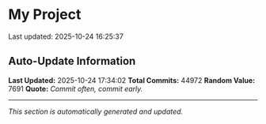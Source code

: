 # My Project


Last updated: 2025-10-24 16:25:37



































































































































































































































































































































































































































































































































































































































































































































































































































































































































































































































































































































































































































































































































































































































































































































































































































































































































































































































































































































































































































































































































































































































































































































































































































































































































































































































































































































































































































































































































































































































































































































































































































































































































































































































































































































































































































































































































































































































































































































































































































































































































































































































































































































































































































































































































































































































































































































































































































































































































































































































































































































































































































































































































































































































































































































































































































































































































































































































































































































































































































































































































































































































































































































































































































































































































































































































































































































































































































































































































































































































































































































































































































































































































































































































































































































































































































































































































































































































































































































































































































































































































































































































































































































































































































































































































































































































































































































































































































































































































































































































































































































































































































































































































































































































































































































































































































































































































































































































































































































































































































































































































































































































































































































































































































































































































































































































































































































































































































































































































































































































































































































































































































































































































































































































































































































































































































































































































































































































































































































































































































































































































































































































































































































































































































































































































































































































































































































































































































































































































































































































































































































































































































































































































































































































































































































































































































































































































































































































































































































































































































































































































































































































































































































































































































































































































































































































































































































































































































































































































































































































































































































































































































































































































































































































































































































































































































































































































































































































































































































































































































































































































































































































































































































































































































































































































































































































































































































































































































































































































































































































































































































































































































































































































































































































































































































































































































































































































































































































































































































































































































































































































































































































































































































































































































































































































































































































































































































































































































































































































































































































































































































































































































































































































































































































































































































































































































































































































































































































































































































































































































































































































































































































































































































































































































































































































































































































































































































































































































































































































































































































































































































































































































































































































































































































































































































































































































































































































































































































































































































































































































































































































































































































































































































































































































































































































































































































































































































































































































































































































































































































































































































































































































































































































































































































































































































































































































































































































































































































































































































































































































































































































































































































































































































































































































































































































































































































































































































































































































































































































































































































































































































































































































































































































































































































































































































































































































































































































































































































































































































































































































































































































































































































































































































































































































































































































































































































































































































































































































































































































































































































































































































































































































































































































































































































































































































































































































































































































































































































































































































































































































































































































































































































































































































































































































































































































































































































































































































































































































































































































































































































































































































































































































































































































































































































































































































































































































































































































































































































































































































































































































































































































































































































































































































































































































































































































































































































































































































































































































































































































































































































































































































































































































































































































































































































































































































































































































































































































































































































































































































































































































































































































































































































































































































































































































































































































































































































































































































































































































































































































































































































































































































































































































































































































































































































































































































































































































































































































































































































































































































































































































































































































































































































































































































































































































































































































































































































































































































































































































































































































































































































































































































































































































































































































































































































































































































































































































































































































































































































































































































































































































































































































































































































































































































































































































































































































































































































































































































































































































































































































































































































































































































































































































































































































































































































































































































































































































































































































































































































































































































































































































































































































































































































































































































































































































































































































































































































































































































































































































































































































































































































































































































































































































































































































































































































































































































































































































































































































































































































































































































































































































































































































































































































































































































































































































































































































































































































































































































































































































































































































































































































































































































































































































































































































































































































































































































































































































































































































































































































































































































































































































































































































































































































































































































































































































































































































































































































































































































































































































































































































































































































































































































































































































































































































































































































































































































































































































































































































































































































































































































































































































































































































































































































































































































































































































































































































































































































































































































































































































































































































































































































































































































































































































































































































































































































































































































































































































































































































































































































































































































































































































































































































































































































































































































































































































































































































































































































































































































































































































































































































































































































































































































































































































































































































































































































































































































































































































































































































































































































































































































































































































































































































































































































































































































































































































































































































































































































































































































































































































































































































































































































































































































































































































































































































































































































































































































































































































































































































































































































































































































































































































































































































































































































































































































































































































































































































































































































































































































































































































































































































































































































































































































































































































































































































































































































































































































































































































































































































































































































































































































































































































































































































































































































































































































































































































































































































































































































































































































































































































































































































































































































































































































































































































































































































































































































































































































































































































































































































































































































































































































































































































































































































































































































































































































































































































































































































































































































































































































































































































































































































































































































































































































































































































































































































































































































































































































































































































































































































































































































































































































































































































































































































































































































































































































































































































































































































































































































































































































































































































































































































































































































































































































































































































































































































































































































































































































































































































































































































































































































































































































































































































































































































































































































































































































































































































































































































































































































































































































































































































































































































































































































































































































































































































































































































































































































































































































































































































































































































































































































































































































































































































































































































































































































































































































































































































































































































































































































































































































































































































































































































































































































































































































































































































































































































































































































































































































































































































































































































































































































































































































































































































































































































































































































































































































































































































































































































































































































































































































































































































































































































































































































































































































































































































































































































































































































































































































































































































































































































































































































































































































































































































































































































































































































































































































































































































































































































































































































































































































































































































































































































































































































































































































































































































































































































































































































































































































































































































































































































































































































































































































































































## Auto-Update Information

**Last Updated:** 2025-10-24 17:34:02
**Total Commits:** 44972
**Random Value:** 7691
**Quote:** _Commit often, commit early._

---
_This section is automatically generated and updated._